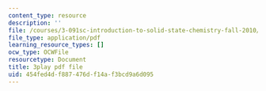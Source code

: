 ```yaml
---
content_type: resource
description: ''
file: /courses/3-091sc-introduction-to-solid-state-chemistry-fall-2010/454fed4df887476df14af3bcd9a6d095_h57hFAsLAGo.pdf
file_type: application/pdf
learning_resource_types: []
ocw_type: OCWFile
resourcetype: Document
title: 3play pdf file
uid: 454fed4d-f887-476d-f14a-f3bcd9a6d095
---
```

